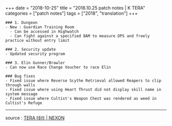 +++
date = "2018-10-25"
title = "2018.10.25 patch notes | K TERA"
categories = ["patch notes"]
tags = ["2018", "translation"]
+++

```
### 1. Dungeon
- New : Guardian Training Room
  - Can be accessed in Highwatch
  - Can fight against a specified BAM to measure DPS and freely practice without entry limit

### 2. Security update
- Updated security program

### 3. Elin Gunner/Brawler
- Can now use Race Change Voucher to race Elin

### Bug fixes
- Fixed issue where Reverse Scythe Retrieval allowed Reapers to clip through walls
- Fixed issue where using Heart Thrust did not display skill name in system message
- Fixed issue where Cultist's Weapon Chest was rendered as weed in Cultist's Refuge
```

----

source : [TERA 테라 | NEXON](http://tera.nexon.com/news/update/view.aspx?n4articlesn=361)
